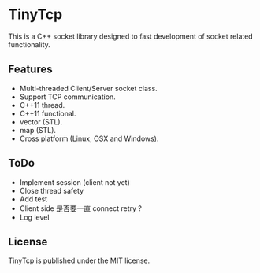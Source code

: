 TinyTcp
=======
This is a C++ socket library designed to fast development of socket related functionality.

## Features
* Multi-threaded Client/Server socket class.
* Support TCP communication.
* C++11 thread.
* C++11 functional.
* vector (STL).
* map (STL).
* Cross platform (Linux, OSX and Windows).

## ToDo
* Implement session (client not yet)
* Close thread safety
* Add test
* Client side 是否要一直 connect retry ?
* Log level

## License
TinyTcp is published under the MIT license.  